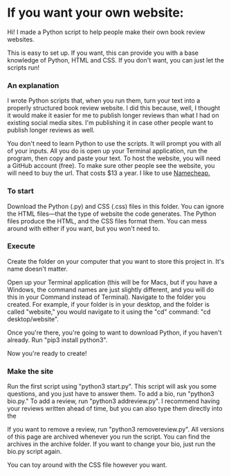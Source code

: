 <h1>If you want your own website:</h1>
<p>Hi! I made a Python script to help people make their own book review websites.<p>
<p>This is easy to set up. If you want, this can provide you with a base knowledge of Python, HTML and CSS. If you don't want, you can just let the scripts run!</p>
<h3>An explanation</h3>
<p>I wrote Python scripts that, when you run them, turn your text into a properly structured book review website. I did this because, well, I thought it would make it easier for me to publish longer reviews than what I had on existing social media sites. I'm publishing it in case other people want to publish longer reviews as well. </p>
<p>You don't need to learn Python to use the scripts. It will prompt you with all of your inputs. All you do is open up your Terminal application, run the program, then copy and paste your text. To host the website, you will need a GitHub account (free). To make sure other people see the website, you will need to buy the url. That costs $13 a year. I like to use <a href="namecheap.com">Namecheap.</a></p>
<h3>To start</h3>
<p>Download the Python (.py) and CSS (.css) files in this folder. You can ignore the HTML files—that the type of website the code generates. The Python files produce the HTML, and the CSS files format them. You can mess around with either if you want, but you won't need to.</p>
<h3>Execute</h3>
<p>Create the folder on your computer that you want to store this project in. It's name doesn't matter.</p>
<p>Open up your Terminal application (this will be for Macs, but if you have a Windows, the command names are just slightly different, and you will do this in your Command instead of Terminal). Navigate to the folder you created. For example, if your folder is in your desktop, and the folder is called "website," you would navigate to it using the "cd" command: "cd desktop/website".</p>
<p>Once you're there, you're going to want to download Python, if you haven't already. Run "pip3 install python3".</p>
<p>Now you're ready to create!</p>
<h3>Make the site</h3>
<p>Run the first script using "python3 start.py". This script will ask you some questions, and you just have to answer them. To add a bio, run "python3 bio.py." To add a review, run "python3 addreview.py". I recommend having your reviews written ahead of time, but you can also type them directly into the </p>
<p>If you want to remove a review, run "python3 removereview.py". All versions of this page are archived whenever you run the script. You can find the archives in the archive folder. If you want to change your bio, just run the bio.py script again.</p>
<p>You can toy around with the CSS file however you want.</p>
